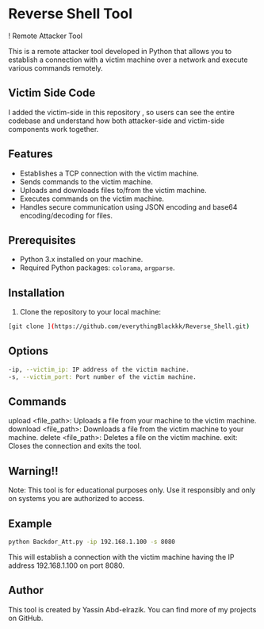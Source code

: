 # Reverse Shell Tool 
! Remote Attacker Tool

This is a remote attacker tool developed in Python that allows you to establish a connection with a victim machine over a network and execute various commands remotely.

## Victim Side Code

I added the victim-side in this repository , so users can see the entire codebase and understand how both attacker-side and victim-side components work together.

## Features

- Establishes a TCP connection with the victim machine.
- Sends commands to the victim machine.
- Uploads and downloads files to/from the victim machine.
- Executes commands on the victim machine.
- Handles secure communication using JSON encoding and base64 encoding/decoding for files.

## Prerequisites

- Python 3.x installed on your machine.
- Required Python packages: `colorama`, `argparse`.

## Installation

1. Clone the repository to your local machine:

```bash
[git clone ](https://github.com/everythingBlackkk/Reverse_Shell.git)
```
## Options

```bash
-ip, --victim_ip: IP address of the victim machine.
-s, --victim_port: Port number of the victim machine.
```

## Commands

upload <file_path>: Uploads a file from your machine to the victim machine.
download <file_path>: Downloads a file from the victim machine to your machine.
delete <file_path>: Deletes a file on the victim machine.
exit: Closes the connection and exits the tool.
## Warning!!
Note: This tool is for educational purposes only. Use it responsibly and only on systems you are authorized to access.

## Example

```bash
python Backdor_Att.py -ip 192.168.1.100 -s 8080
```
This will establish a connection with the victim machine having the IP address 192.168.1.100 on port 8080.

## Author

This tool is created by Yassin Abd-elrazik. You can find more of my projects on GitHub.



